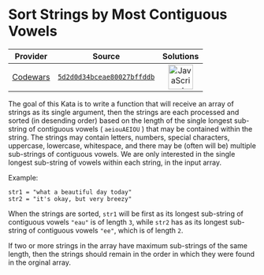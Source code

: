 [_metadata_:generated]: - "true"

# Sort Strings by Most Contiguous Vowels

<!-- INFO TABLE BEGIN -->

| Provider                                        | Source                                                                               | Solutions                                                                                                                                                    |
| :---------------------------------------------: | :----------------------------------------------------------------------------------: | :----------------------------------------------------------------------------------------------------------------------------------------------------------: |
| [Codewars](../../../docs/providers/Codewars.md) | [`5d2d0d34bceae80027bffddb`](https://www.codewars.com/kata/5d2d0d34bceae80027bffddb) | [<img src="https://res.cloudinary.com/rascaltwo/image/upload/v1631924076/javascript_ehszr7.svg" alt="JavaScript" title="JavaScript" width="50" />](solve.js) |

<!-- INFO TABLE END -->

The goal of this Kata is to write a function that will receive an array of strings as its single argument, then the strings are each processed and sorted (in desending order) based on the length of the single longest sub-string of contiguous vowels ( `aeiouAEIOU` ) that may be contained within the string. The strings may contain letters, numbers, special characters, uppercase, lowercase, whitespace, and there may be (often will be) multiple sub-strings of contiguous vowels. We are only interested in the single longest sub-string of vowels within each string, in the input array.  

Example:

    str1 = "what a beautiful day today"
    str2 = "it's okay, but very breezy"

When the strings are sorted, `str1` will be first as its longest sub-string of contiguous vowels `"eau"` is of length `3`, while `str2` has as its longest sub-string of contiguous vowels `"ee"`, which is of length `2`.

If two or more strings in the array have maximum sub-strings of the same length, then the strings should remain in the order in which they were found in the orginal array.
